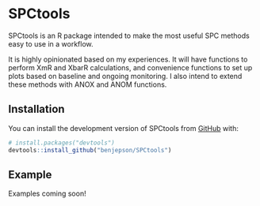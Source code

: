
<!-- README.md is generated from README.Rmd. Please edit that file -->

# SPCtools

<!-- badges: start -->
<!-- badges: end -->

SPCtools is an R package intended to make the most useful SPC methods
easy to use in a workflow.

It is highly opinionated based on my experiences. It will have functions
to perform XmR and XbarR calculations, and convenience functions to set
up plots based on baseline and ongoing monitoring. I also intend to
extend these methods with ANOX and ANOM functions.

## Installation

You can install the development version of SPCtools from
[GitHub](https://github.com/benjepson/SPCtools) with:

``` r
# install.packages("devtools")
devtools::install_github("benjepson/SPCtools")
```

## Example

Examples coming soon!

<!-- ```{r example} -->
<!-- library(SPCtools) -->
<!-- ## basic example code -->
<!-- ``` -->
<!-- What is special about using `README.Rmd` instead of just `README.md`? You can include R chunks like so: -->
<!-- ```{r cars} -->
<!-- summary(cars) -->
<!-- ``` -->
<!-- You'll still need to render `README.Rmd` regularly, to keep `README.md` up-to-date. `devtools::build_readme()` is handy for this. -->
<!-- You can also embed plots, for example: -->
<!-- ```{r pressure, echo = FALSE} -->
<!-- plot(pressure) -->
<!-- ``` -->
<!-- In that case, don't forget to commit and push the resulting figure files, so they display on GitHub and CRAN. -->
